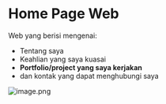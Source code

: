 # Home Page Web

Web yang berisi mengenai:
 * Tentang saya
 * Keahlian yang saya kuasai
 * **Portfolio/project yang saya kerjakan**
 * dan kontak yang dapat menghubungi saya

![image.png]( {https://mhdky.github.io/muhammad-rizki-web-portfolio/public/img/muhammad-rizki-portfolio-detail.png} )
